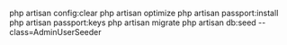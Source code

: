 php artisan config:clear
php artisan optimize
php artisan passport:install
php artisan passport:keys
php artisan migrate
php artisan db:seed --class=AdminUserSeeder
